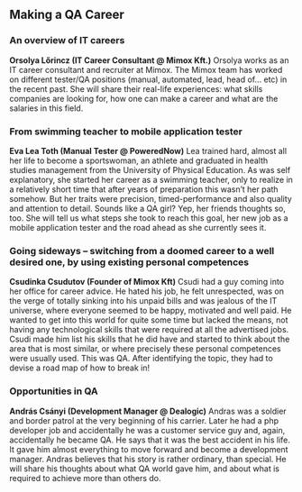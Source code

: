 ## Making a QA Career

### An overview of IT careers
__Orsolya Lőrincz (IT Career Consultant @ Mimox Kft.)__
Orsolya works as an IT career consultant and recruiter at Mimox. The Mimox team has worked on different tester/QA positions (manual, automated, lead, head of… etc) in the recent past. She will share their real-life experiences: what skills companies are looking for, how one can make a career and what are the salaries in this field.

### From swimming teacher to mobile application tester
__Eva Lea Toth (Manual Tester @ PoweredNow)__
Lea trained hard, almost all her life to become a sportswoman, an athlete and graduated in health studies management from the University of Physical Education. As was self explanatory, she started her career as a swimming teacher, only to realize in a relatively short time that after years of preparation this wasn’t her path somehow. But her traits were precision, timed-performance and also quality and attention to detail. Sounds like a QA girl? Yep, her friends thoughts so, too. She will tell us what steps she took to reach this goal, her new job as a mobile application tester and the road ahead as she currently sees it.

### Going sideways – switching from a doomed career to a well desired one, by using existing personal competences
__Csudinka Csudutov (Founder of Mimox Kft)__
Csudi had a guy coming into her office for career advice. He hated his job, he felt unrespected, was on the verge of totally sinking into his unpaid bills and was jealous of the IT universe, where everyone seemed to be happy, motivated and well paid. He wanted to get into this world for quite some time but lacked the means, not having any technological skills that were required at all the advertised jobs. Csudi made him list his skills that he did have and started to think about the area that is most similar, or where precisely these personal competences were usually used. This was QA. After identifying the topic, they had to devise a road map of how to break in!

### Opportunities in QA
__András Csányi (Development Manager @ Dealogic)__
Andras was a soldier and border patrol at the very beginning of his carrier. Later he had a php developer job and accidentally he was a customer service guy and, again, accidentally he became QA. He says that it was the best accident in his life. It gave him almost everything to move forward and become a development manager. Andras believes that his story is rather ordinary, than special. He will share his thoughts about what QA world gave him, and about what is required to achieve more than others do.
